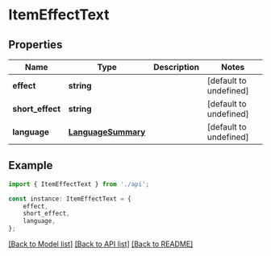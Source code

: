 # ItemEffectText


## Properties

Name | Type | Description | Notes
------------ | ------------- | ------------- | -------------
**effect** | **string** |  | [default to undefined]
**short_effect** | **string** |  | [default to undefined]
**language** | [**LanguageSummary**](LanguageSummary.md) |  | [default to undefined]

## Example

```typescript
import { ItemEffectText } from './api';

const instance: ItemEffectText = {
    effect,
    short_effect,
    language,
};
```

[[Back to Model list]](../README.md#documentation-for-models) [[Back to API list]](../README.md#documentation-for-api-endpoints) [[Back to README]](../README.md)
